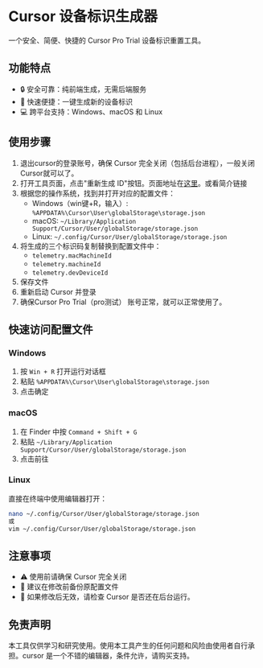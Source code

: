 # Cursor 设备标识生成器

一个安全、简便、快捷的 Cursor Pro Trial 设备标识重置工具。

## 功能特点

- 🔒 安全可靠：纯前端生成，无需后端服务
- 🚀 快速便捷：一键生成新的设备标识
- 💻 跨平台支持：Windows、macOS 和 Linux

## 使用步骤

1. 退出cursor的登录账号，确保 Cursor 完全关闭（包括后台进程），一般关闭Cursor就可以了。
2. 打开工具页面，点击"重新生成 ID"按钮。页面地址在[这里](https:///)。或看简介链接
3. 根据您的操作系统，找到并打开对应的配置文件：
   - Windows（win键+R，输入）: `%APPDATA%\Cursor\User\globalStorage\storage.json`
   - macOS: `~/Library/Application Support/Cursor/User/globalStorage/storage.json`
   - Linux: `~/.config/Cursor/User/globalStorage/storage.json`
4. 将生成的三个标识码复制替换到配置文件中：
   - `telemetry.macMachineId`
   - `telemetry.machineId`
   - `telemetry.devDeviceId`
5. 保存文件
6. 重新启动 Cursor 并登录
7. 确保Cursor Pro Trial（pro测试） 账号正常，就可以正常使用了。

## 快速访问配置文件

### Windows
1. 按 `Win + R` 打开运行对话框
2. 粘贴 `%APPDATA%\Cursor\User\globalStorage\storage.json`
3. 点击确定

### macOS
1. 在 Finder 中按 `Command + Shift + G`
2. 粘贴 `~/Library/Application Support/Cursor/User/globalStorage/storage.json`
3. 点击前往

### Linux
直接在终端中使用编辑器打开：
```bash
nano ~/.config/Cursor/User/globalStorage/storage.json
或
vim ~/.config/Cursor/User/globalStorage/storage.json
```

## 注意事项

- ⚠️ 使用前请确保 Cursor 完全关闭
- 💾 建议在修改前备份原配置文件
- 🔄 如果修改后无效，请检查 Cursor 是否还在后台运行。

## 免责声明

本工具仅供学习和研究使用。使用本工具产生的任何问题和风险由使用者自行承担。cursor 是一个不错的编辑器，条件允许，请购买支持。